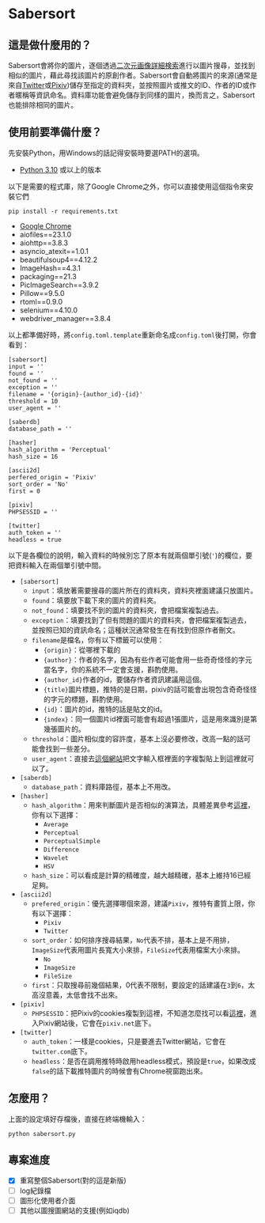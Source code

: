 # Sabersort

## 這是做什麼用的？

Sabersort會將你的圖片，逐個透過[二次元画像詳細検索](https://ascii2d.net/)進行以圖片搜尋，並找到相似的圖片，藉此尋找該圖片的原創作者。Sabersort會自動將圖片的來源(通常是來自[Twitter](https://twitter.com)或[Pixiv](https://pixiv.net))儲存至指定的資料夾，並按照圖片或推文的ID、作者的ID或作者暱稱等資訊命名。資料庫功能會避免儲存到同樣的圖片，換而言之，Sabersort也能排除相同的圖片。

## 使用前要準備什麼？

先安裝Python，用Windows的話記得安裝時要選PATH的選項。

- [Python 3.10](https://www.python.org/downloads/release/python-3108/) 或以上的版本

以下是需要的程式庫，除了Google Chrome之外，你可以直接使用這個指令來安裝它們

    pip install -r requirements.txt

- [Google Chrome](https://www.google.com/chrome/)
- aiofiles==23.1.0
- aiohttp==3.8.3
- asyncio_atexit==1.0.1
- beautifulsoup4==4.12.2
- ImageHash==4.3.1
- packaging==21.3
- PicImageSearch==3.9.2
- Pillow==9.5.0
- rtoml==0.9.0
- selenium==4.10.0
- webdriver_manager==3.8.4

以上都準備好時，將``config.toml.template``重新命名成``config.toml``後打開，你會看到：

    [sabersort]
    input = ''
    found = ''
    not_found = ''
    exception = ''
    filename = '{origin}-{author_id}-{id}'
    threshold = 10
    user_agent = ''

    [saberdb]
    database_path = ''

    [hasher]
    hash_algorithm = 'Perceptual'
    hash_size = 16

    [ascii2d]
    perfered_origin = 'Pixiv'
    sort_order = 'No'
    first = 0

    [pixiv]
    PHPSESSID = ''

    [twitter]
    auth_token = ''
    headless = true

以下是各欄位的說明，輸入資料的時候別忘了原本有就兩個單引號(`'`)的欄位，要把資料輸入在兩個單引號中間。

+ ``[sabersort]``
    + ``input``：填放著需要搜尋的圖片所在的資料夾，資料夾裡面建議只放圖片。
    + ``found``：填要放下載下來的圖片的資料夾。
    + ``not_found``：填要找不到的圖片的資料夾，會把檔案複製過去。
    + ``exception``：填要找到了但有問題的圖片的資料夾，會把檔案複製過去，並按照已知的資訊命名；這種狀況通常發生在有找到但原作者刪文。
    + ``filename``是檔名，你有以下標籤可以使用：
        + ``{origin}``：從哪裡下載的
        + ``{author}``：作者的名字，因為有些作者可能會用一些奇奇怪怪的字元當名字，你的系統不一定會支援，斟酌使用。
        + ``{author_id}``作者的id，要儲存作者資訊建議用這個。
        + ``{title}``圖片標題，推特的是日期，pixiv的話可能會出現包含奇奇怪怪的字元的標題，斟酌使用。
        + ``{id}``：圖片的id，推特的話是貼文的id。
        + ``{index}``：同一個圖片id裡面可能會有超過1張圖片，這是用來識別是第幾張圖片的。
    + ``threshold``：圖片相似度的容許度，基本上沒必要修改，改高一點的話可能會找到一些差分。
    + ``user_agent``：直接去[這個網站](https://www.whatsmyua.info/)把文字輸入框裡面的字複製貼上到這裡就可以了。
+ ``[saberdb]``
    + ``database_path``：資料庫路徑，基本上不用改。
+ ``[hasher]``
    + ``hash_algorithm``：用來判斷圖片是否相似的演算法，具體差異參考[這裡](https://github.com/JohannesBuchner/imagehash)，你有以下選擇：
        + ``Average``
        + ``Perceptual``
        + ``PerceptualSimple``
        + ``Difference``
        + ``Wavelet``
        + ``HSV``
    + ``hash_size``：可以看成是計算的精確度，越大越精確，基本上維持16已經足夠。
+ ``[ascii2d]``
    + ``prefered_origin``：優先選擇哪個來源，建議``Pixiv``，推特有畫質上限，你有以下選擇：
        + ``Pixiv``
        + ``Twitter``
    + ``sort_order``：如何排序搜尋結果，``No``代表不排，基本上是不用排，``ImageSize``代表用圖片長寬大小來排，``FileSize``代表用檔案大小來排。
        + ``No``
        + ``ImageSize``
        + ``FileSize``
    + ``first``：只取搜尋前幾個結果，0代表不限制，要設定的話建議在``3``到``6``，太高沒意義，太低會找不出來。
+ ``[pixiv]``
    + ``PHPSESSID``：把Pixiv的cookies複製到這裡，不知道怎麼找可以看[這裡](https://developer.chrome.com/docs/devtools/application/cookies/)，進入Pixiv網站後，它會在``pixiv.net``底下。
+ ``[twitter]``
    + ``auth_token``：一樣是cookies，只是要進去Twitter網站，它會在``twitter.com``底下。
    + ``headless``：是否在調用推特時啟用headless模式，預設是``true``，如果改成``false``的話下載推特圖片的時候會有Chrome視窗跑出來。

## 怎麼用？

上面的設定填好存檔後，直接在終端機輸入：

    python sabersort.py

## 專案進度

- [x] 重寫整個Sabersort(對的這是新版)
- [ ] log紀錄檔
- [ ] 圖形化使用者介面
- [ ] 其他以圖搜圖網站的支援(例如iqdb)